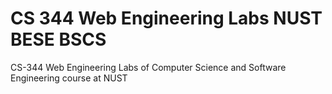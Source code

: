 # CS 344 Web Engineering Labs NUST BESE BSCS
CS-344 Web Engineering Labs of Computer Science and Software Engineering course at NUST

